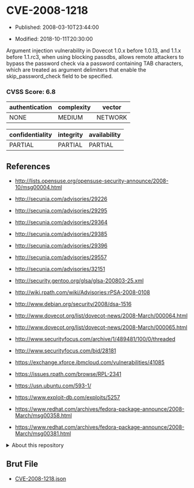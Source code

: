 # CVE-2008-1218

- Published: 2008-03-10T23:44:00

- Modified: 2018-10-11T20:30:00

Argument injection vulnerability in Dovecot 1.0.x before 1.0.13, and 1.1.x before 1.1.rc3, when using blocking passdbs, allows remote attackers to bypass the password check via a password containing TAB characters, which are treated as argument delimiters that enable the skip_password_check field to be specified.

### CVSS Score: **6.8**

| authentication | complexity | vector |
| --- | --- | --- |
| NONE | MEDIUM | NETWORK |

| confidentiality | integrity | availability |
| --- | --- | --- |
| PARTIAL | PARTIAL | PARTIAL |

## References

* http://lists.opensuse.org/opensuse-security-announce/2008-10/msg00004.html

* http://secunia.com/advisories/29226

* http://secunia.com/advisories/29295

* http://secunia.com/advisories/29364

* http://secunia.com/advisories/29385

* http://secunia.com/advisories/29396

* http://secunia.com/advisories/29557

* http://secunia.com/advisories/32151

* http://security.gentoo.org/glsa/glsa-200803-25.xml

* http://wiki.rpath.com/wiki/Advisories:rPSA-2008-0108

* http://www.debian.org/security/2008/dsa-1516

* http://www.dovecot.org/list/dovecot-news/2008-March/000064.html

* http://www.dovecot.org/list/dovecot-news/2008-March/000065.html

* http://www.securityfocus.com/archive/1/489481/100/0/threaded

* http://www.securityfocus.com/bid/28181

* https://exchange.xforce.ibmcloud.com/vulnerabilities/41085

* https://issues.rpath.com/browse/RPL-2341

* https://usn.ubuntu.com/593-1/

* https://www.exploit-db.com/exploits/5257

* https://www.redhat.com/archives/fedora-package-announce/2008-March/msg00358.html

* https://www.redhat.com/archives/fedora-package-announce/2008-March/msg00381.html

<details>
<summary>About this repository</summary> 

  This repository is part of the project [Live Hack CVE](https://github.com/Live-Hack-CVE). Main website can be found [www.live-hack.org](https://www.live-hack.org) 
  
  Made by [Sn0wAlice](https://github.com/Sn0wAlice) for the people that care about security and need to have a feed of the latest CVEs. Hope you enjoy it, don't forget to star the repo and follow me on [Twitter](https://twitter.com/Sn0wAlice) and [Github](https://github.com/Sn0wAlice). And that is my [personnal website](https://www.alice-snow.me/)

  - [Home Page](https://github.com/Live-Hack-CVE)
  - [Framework](https://github.com/Live-Hack-CVE/cve-framework)
  - [CVE database](https://github.com/Live-Hack-CVE/full_database)
  - [Changelog](https://github.com/Live-Hack-CVE/Changelog)
</details>

## Brut File

* [CVE-2008-1218.json](https://raw.githubusercontent.com/Live-Hack-CVE/full_database/main/cves/2008/CVE-2008-1218.json)

